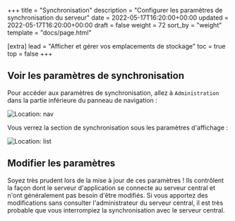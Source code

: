 +++
title = "Synchronisation"
description = "Configurer les paramètres de synchronisation du serveur"
date = 2022-05-17T16:20:00+00:00
updated = 2022-05-17T16:20:00+00:00
draft = false
weight = 72
sort_by = "weight"
template = "docs/page.html"

[extra]
lead = "Afficher et gérer vos emplacements de stockage"
toc = true
top = false
+++

## Voir les paramètres de synchronisation

Pour accéder aux paramètres de synchronisation, allez à `Administration` dans la partie inférieure du panneau de navigation : 

![Location: nav](/docs/administration/images/admin_nav_fr.png)

Vous verrez la section de synchronisation sous les paramètres d'affichage :

![Location: list](/docs/administration/images/administration_fr.png)

## Modifier les paramètres

Soyez très prudent lors de la mise à jour de ces paramètres ! Ils contrôlent la façon dont le serveur d'application se connecte au serveur central et n'ont généralement pas besoin d'être modifiés. Si vous apportez des modifications sans consulter l'administrateur du serveur central, il est très probable que vous interrompiez la synchronisation avec le serveur central.
